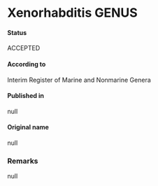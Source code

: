 Xenorhabditis GENUS
=======

#### Status
ACCEPTED

#### According to
Interim Register of Marine and Nonmarine Genera

#### Published in
null

#### Original name
null

### Remarks
null